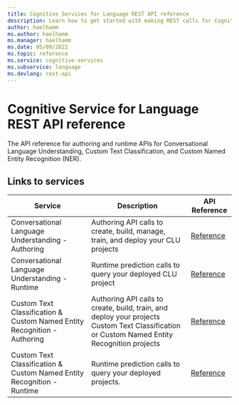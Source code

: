 ```yaml
---
title: Cognitive Services for Language REST API reference
description: Learn how to get started with making REST calls for Cognitive Services for Language
author: haelhamm
ms.author: haelhamm
ms.manager: haelhamm
ms.date: 05/09/2022
ms.topic: reference
ms.service: cognitive-services
ms.subservice: language
ms.devlang: rest-api
---
```


# Cognitive Service for Language REST API reference

The API reference for authoring and runtime APIs for Conversational Language Understanding, Custom Text Classification, and Custom Named Entity Recognition (NER).

## Links to services

|Service|Description|API Reference|
|--|--|--|
|Conversational Language Understanding - Authoring|Authoring API calls to create, build, manage, train, and deploy your CLU projects|[Reference](/rest/api/language/conversational-analysis-authoring)|
|Conversational Language Understanding - Runtime|Runtime prediction calls to query your deployed CLU project|[Reference](/rest/api/language/conversation-analysis)|
|Custom Text Classification & Custom Named Entity Recognition - Authoring|Authoring API calls to create, build, train, and deploy your projects Custom Text Classification or Custom Named Entity Recognition projects|[Reference](/rest/api/language/text-analysis-authoring)|
|Custom Text Classification & Custom Named Entity Recognition - Runtime|Runtime prediction calls to query your deployed projects.|[Reference](/rest/api/language/analyze-text)|
